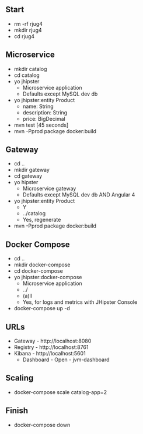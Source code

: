 ## Start
* rm -rf rjug4
* mkdir rjug4
* cd rjug4
## Microservice
* mkdir catalog
* cd catalog
* yo jhipster
    * Microservice application
    * Defaults except MySQL dev db
* yo jhipster:entity Product
    * name: String
    * description: String
    * price: BigDecimal
* mvn test [45 seconds]
* mvn -Pprod package docker:build
## Gateway
* cd ..
* mkdir gateway
* cd gateway
* yo hipster
    * Microservice gateway
    * Defaults except MySQL dev db AND Angular 4
* yo jhipster:entity Product
    * Y
    * ../catalog
    * Yes, regenerate
* mvn -Pprod package docker:build
## Docker Compose
* cd ..
* mkdir docker-compose
* cd docker-compose
* yo jhipster:docker-compose
    * Microservice application
    * ../
    * (a)ll
    * Yes, for logs and metrics with JHipster Console
* docker-compose up -d
## URLs
* Gateway - http://localhost:8080
* Registry - http://localhost:8761
* Kibana - http://localhost:5601
    * Dashboard - Open - jvm-dashboard
## Scaling
* docker-compose scale catalog-app=2
## Finish
* docker-compose down

